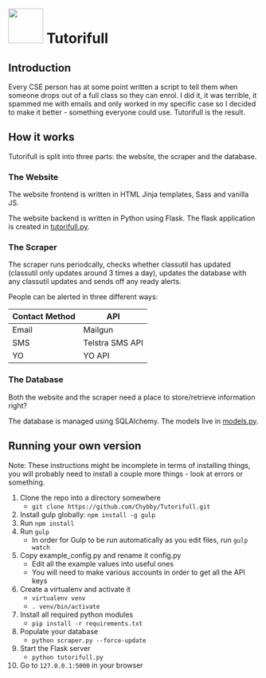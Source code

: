 # <img src="https://chybby.com/static/images/tutorifull_icon.svg" width="70" height="70"> Tutorifull

## Introduction

Every CSE person has at some point written a script to tell them when someone drops out of a full class so they can enrol. I did it, it was terrible, it spammed me with emails and only worked in my specific case so I decided to make it better - something everyone could use. Tutorifull is the result.

## How it works

Tutorifull is split into three parts: the website, the scraper and the database.

### The Website

The website frontend is written in HTML Jinja templates, Sass and vanilla JS.

The website backend is written in Python using Flask. The flask application is created in [tutorifull.py](https://gitlab.com/chybby/Tutorifull/blob/master/tutorifull.py).

### The Scraper

The scraper runs periodcally, checks whether classutil has updated (classutil only updates around 3 times a day), updates the database with any classutil updates and sends off any ready alerts.

People can be alerted in three different ways:

| Contact Method | API             |
| -------------  | --------------- |
| Email          | Mailgun         |
| SMS            | Telstra SMS API |
| YO             | YO API          |

### The Database

Both the website and the scraper need a place to store/retrieve information right?

The database is managed using SQLAlchemy. The models live in [models.py](https://gitlab.com/Chybby/Tutorifull/blob/master/models.py).

## Running your own version

Note: These instructions might be incomplete in terms of installing things, you will probably need to install a couple more things - look at errors or something.

 1. Clone the repo into a directory somewhere
    - `git clone https://github.com/Chybby/Tutorifull.git`
 2. Install gulp globally: `npm install -g gulp`
 3. Run `npm install`
 4. Run `gulp`
    - In order for Gulp to be run automatically as you edit files, run `gulp watch`
 5. Copy example_config.py and rename it config.py
    - Edit all the example values into useful ones
    - You will need to make various accounts in order to get all the API keys
 6. Create a virtualenv and activate it
    - `virtualenv venv`
    - `. venv/bin/activate`
 7. Install all required python modules
    - `pip install -r requirements.txt`
 8. Populate your database
    - `python scraper.py --force-update`
 9. Start the Flask server
    - `python tutorifull.py`
 10. Go to `127.0.0.1:5000` in your browser
